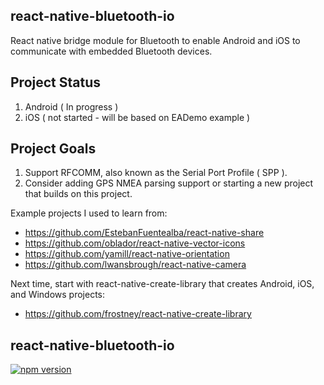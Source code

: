 ## react-native-bluetooth-io

React native bridge module for Bluetooth to enable Android and iOS to
communicate with embedded Bluetooth devices.

## Project Status
1. Android ( In progress )
2. iOS ( not started - will be based on EADemo example )

## Project Goals
1. Support RFCOMM, also known as the Serial Port Profile ( SPP ).
2. Consider adding GPS NMEA parsing support or starting a new project
that builds on this project.

Example projects I used to learn from:
- https://github.com/EstebanFuentealba/react-native-share
- https://github.com/oblador/react-native-vector-icons
- https://github.com/yamill/react-native-orientation
- https://github.com/lwansbrough/react-native-camera

Next time, start with react-native-create-library that creates Android, iOS, and
Windows projects:
- https://github.com/frostney/react-native-create-library

## react-native-bluetooth-io

[![npm version](https://badge.fury.io/js/react-native-bluetooth-io@2x.png)](http://badge.fury.io/js/react-native-bluetooth-io)
